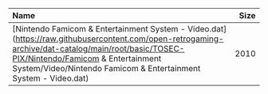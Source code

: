 |Name|Size|
|:---|---:|
|[Nintendo Famicom & Entertainment System - Video.dat](https://raw.githubusercontent.com/open-retrogaming-archive/dat-catalog/main/root/basic/TOSEC-PIX/Nintendo/Famicom & Entertainment System/Video/Nintendo Famicom & Entertainment System - Video.dat)|2010|
